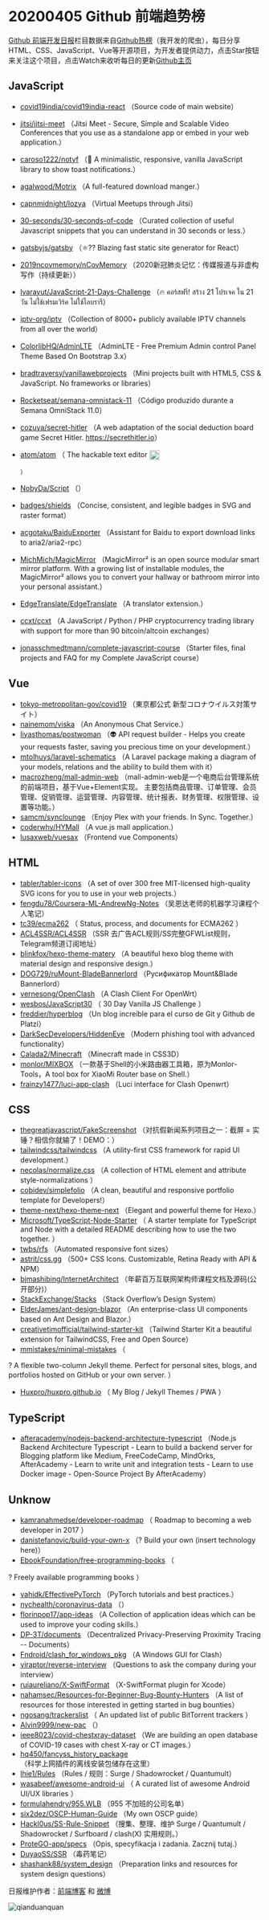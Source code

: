 # 20200405 Github 前端趋势榜

[Github 前端开发日报](http://caibaojian.com/c/news)栏目数据来自[Github热榜](http://news.caibaojian.com/)（我开发的爬虫），每日分享HTML、CSS、JavaScript、Vue等开源项目，为开发者提供动力，点击Star按钮来关注这个项目，点击Watch来收听每日的更新[Github主页](https://github.com/kujian/githubTrending)
## JavaScript

* [covid19india/covid19india-react](https://github.com/covid19india/covid19india-react) （Source code of main website）
* [jitsi/jitsi-meet](https://github.com/jitsi/jitsi-meet) （Jitsi Meet - Secure, Simple and Scalable Video Conferences that you use as a standalone app or embed in your web application.）
* [caroso1222/notyf](https://github.com/caroso1222/notyf) （&#x1f47b; A minimalistic, responsive, vanilla JavaScript library to show toast notifications.）
* [agalwood/Motrix](https://github.com/agalwood/Motrix) （A full-featured download manger.）
* [capnmidnight/lozya](https://github.com/capnmidnight/lozya) （Virtual Meetups through Jitsi）
* [30-seconds/30-seconds-of-code](https://github.com/30-seconds/30-seconds-of-code) （Curated collection of useful Javascript snippets that you can understand in 30 seconds or less.）
* [gatsbyjs/gatsby](https://github.com/gatsbyjs/gatsby) （&#x269b;&#xfe0f;?? Blazing fast static site generator for React）
* [2019ncovmemory/nCovMemory](https://github.com/2019ncovmemory/nCovMemory) （2020新冠肺炎记忆：传媒报道与非虚构写作（持续更新））
* [lvarayut/JavaScript-21-Days-Challenge](https://github.com/lvarayut/JavaScript-21-Days-Challenge) （&#x1f525; คอร์สฟรี! สร้าง 21 โปรเจค ใน 21 วัน ไม่ใช้เฟรมเวิร์ค ไม่ใช้ไลบรารี）
* [iptv-org/iptv](https://github.com/iptv-org/iptv) （Collection of 8000+ publicly available IPTV channels from all over the world）
* [ColorlibHQ/AdminLTE](https://github.com/ColorlibHQ/AdminLTE) （AdminLTE - Free Premium Admin control Panel Theme Based On Bootstrap 3.x）
* [bradtraversy/vanillawebprojects](https://github.com/bradtraversy/vanillawebprojects) （Mini projects built with HTML5, CSS &amp; JavaScript. No frameworks or libraries）
* [Rocketseat/semana-omnistack-11](https://github.com/Rocketseat/semana-omnistack-11) （Código produzido durante a Semana OmniStack 11.0）
* [cozuya/secret-hitler](https://github.com/cozuya/secret-hitler) （A web adaptation of the social deduction board game Secret Hitler. <a href="https://secrethitler.io" rel="nofollow">https://secrethitler.io</a>）
* [atom/atom](https://github.com/atom/atom) （
        The hackable text editor <img class="emoji" title=":atom:" alt=":atom:" src="https://assets-cdn.github.com/images/icons/emoji/atom.png" height="20" width="20" align="absmiddle">

      ）
* [NobyDa/Script](https://github.com/NobyDa/Script) （）
* [badges/shields](https://github.com/badges/shields) （Concise, consistent, and legible badges in SVG and raster format）
* [acgotaku/BaiduExporter](https://github.com/acgotaku/BaiduExporter) （Assistant for Baidu to export download links to aria2/aria2-rpc）
* [MichMich/MagicMirror](https://github.com/MichMich/MagicMirror) （MagicMirror² is an open source modular smart mirror platform. With a growing list of installable modules, the MagicMirror² allows you to convert your hallway or bathroom mirror into your personal assistant.）
* [EdgeTranslate/EdgeTranslate](https://github.com/EdgeTranslate/EdgeTranslate) （A translator extension.）
* [ccxt/ccxt](https://github.com/ccxt/ccxt) （A JavaScript / Python / PHP cryptocurrency trading library with support for more than 90 bitcoin/altcoin exchanges）
* [jonasschmedtmann/complete-javascript-course](https://github.com/jonasschmedtmann/complete-javascript-course) （Starter files, final projects and FAQ for my Complete JavaScript course）

## Vue

* [tokyo-metropolitan-gov/covid19](https://github.com/tokyo-metropolitan-gov/covid19) （東京都公式 新型コロナウイルス対策サイト）
* [nainemom/viska](https://github.com/nainemom/viska) （An Anonymous Chat Service.）
* [liyasthomas/postwoman](https://github.com/liyasthomas/postwoman) （&#x1f47d; API request builder - Helps you create your requests faster, saving you precious time on your development.）
* [mtolhuys/laravel-schematics](https://github.com/mtolhuys/laravel-schematics) （A Laravel package making a diagram of your models, relations and the ability to build them with it）
* [macrozheng/mall-admin-web](https://github.com/macrozheng/mall-admin-web) （mall-admin-web是一个电商后台管理系统的前端项目，基于Vue+Element实现。 主要包括商品管理、订单管理、会员管理、促销管理、运营管理、内容管理、统计报表、财务管理、权限管理、设置等功能。）
* [samcm/synclounge](https://github.com/samcm/synclounge) （Enjoy Plex with your friends. In Sync. Together.）
* [coderwhy/HYMall](https://github.com/coderwhy/HYMall) （A vue.js mall application.）
* [lusaxweb/vuesax](https://github.com/lusaxweb/vuesax) （Frontend vue Components）

## HTML

* [tabler/tabler-icons](https://github.com/tabler/tabler-icons) （A set of over 300 free MIT-licensed high-quality SVG icons for you to use in your web projects.）
* [fengdu78/Coursera-ML-AndrewNg-Notes](https://github.com/fengdu78/Coursera-ML-AndrewNg-Notes) （吴恩达老师的机器学习课程个人笔记）
* [tc39/ecma262](https://github.com/tc39/ecma262) （
        Status, process, and documents for ECMA262
      ）
* [ACL4SSR/ACL4SSR](https://github.com/ACL4SSR/ACL4SSR) （SSR 去广告ACL规则/SS完整GFWList规则，Telegram频道订阅地址）
* [blinkfox/hexo-theme-matery](https://github.com/blinkfox/hexo-theme-matery) （A beautiful hexo blog theme with material design and responsive design.）
* [DOG729/ruMount-BladeBannerlord](https://github.com/DOG729/ruMount-BladeBannerlord) （Русификатор Mount&amp;Blade Bannerlord）
* [vernesong/OpenClash](https://github.com/vernesong/OpenClash) （A Clash Client For OpenWrt）
* [wesbos/JavaScript30](https://github.com/wesbos/JavaScript30) （
        30 Day Vanilla JS Challenge
      ）
* [freddier/hyperblog](https://github.com/freddier/hyperblog) （Un blog increíble para el curso de Git y Github de Platzi）
* [DarkSecDevelopers/HiddenEye](https://github.com/DarkSecDevelopers/HiddenEye) （Modern phishing tool with advanced functionality）
* [Calada2/Minecraft](https://github.com/Calada2/Minecraft) （Minecraft made in CSS3D）
* [monlor/MIXBOX](https://github.com/monlor/MIXBOX) （一款基于Shell的小米路由器工具箱，原为Monlor-Tools，A tool box for XiaoMi Router base on Shell.）
* [frainzy1477/luci-app-clash](https://github.com/frainzy1477/luci-app-clash) （Luci interface for Clash Openwrt）

## CSS

* [thegreatjavascript/FakeScreenshot](https://github.com/thegreatjavascript/FakeScreenshot) （对抗假新闻系列项目之一：截屏 = 实锤？相信你就输了！DEMO：）
* [tailwindcss/tailwindcss](https://github.com/tailwindcss/tailwindcss) （A utility-first CSS framework for rapid UI development.）
* [necolas/normalize.css](https://github.com/necolas/normalize.css) （A collection of HTML element and attribute style-normalizations
      ）
* [cobidev/simplefolio](https://github.com/cobidev/simplefolio) （A clean, beautiful and responsive portfolio template for Developers!）
* [theme-next/hexo-theme-next](https://github.com/theme-next/hexo-theme-next) （Elegant and powerful theme for Hexo.）
* [Microsoft/TypeScript-Node-Starter](https://github.com/Microsoft/TypeScript-Node-Starter) （
        A starter template for TypeScript and Node with a detailed README describing how to use the two together.
      ）
* [twbs/rfs](https://github.com/twbs/rfs) （Automated responsive font sizes）
* [astrit/css.gg](https://github.com/astrit/css.gg) （500+ CSS Icons. Customizable, Retina Ready with API &amp; NPM）
* [bjmashibing/InternetArchitect](https://github.com/bjmashibing/InternetArchitect) （年薪百万互联网架构师课程文档及源码(公开部分)）
* [StackExchange/Stacks](https://github.com/StackExchange/Stacks) （Stack Overflow’s Design System）
* [ElderJames/ant-design-blazor](https://github.com/ElderJames/ant-design-blazor) （An enterprise-class UI components based on Ant Design and Blazor.）
* [creativetimofficial/tailwind-starter-kit](https://github.com/creativetimofficial/tailwind-starter-kit) （Tailwind Starter Kit a beautiful extension for TailwindCSS, Free and Open Source）
* [mmistakes/minimal-mistakes](https://github.com/mmistakes/minimal-mistakes) （
        
? A flexible two-column Jekyll theme. Perfect for personal sites, blogs, and portfolios hosted on GitHub or your own server.
      ）
* [Huxpro/huxpro.github.io](https://github.com/Huxpro/huxpro.github.io) （
        My Blog / Jekyll Themes / PWA
      ）

## TypeScript

* [afteracademy/nodejs-backend-architecture-typescript](https://github.com/afteracademy/nodejs-backend-architecture-typescript) （Node.js Backend Architecture Typescript - Learn to build a backend server for Blogging platform like Medium, FreeCodeCamp, MindOrks, AfterAcademy - Learn to write unit and integration tests - Learn to use Docker image - Open-Source Project By AfterAcademy）

## Unknow

* [kamranahmedse/developer-roadmap](https://github.com/kamranahmedse/developer-roadmap) （
        Roadmap to becoming a web developer in 2017
      ）
* [danistefanovic/build-your-own-x](https://github.com/danistefanovic/build-your-own-x) （? Build your own (insert technology here)）
* [EbookFoundation/free-programming-books](https://github.com/EbookFoundation/free-programming-books) （
        
? Freely available programming books
      ）
* [vahidk/EffectivePyTorch](https://github.com/vahidk/EffectivePyTorch) （PyTorch tutorials and best practices.）
* [nychealth/coronavirus-data](https://github.com/nychealth/coronavirus-data) （）
* [florinpop17/app-ideas](https://github.com/florinpop17/app-ideas) （A Collection of application ideas which can be used to improve your coding skills.）
* [DP-3T/documents](https://github.com/DP-3T/documents) （Decentralized Privacy-Preserving Proximity Tracing -- Documents）
* [Fndroid/clash_for_windows_pkg](https://github.com/Fndroid/clash_for_windows_pkg) （A Windows GUI for Clash）
* [viraptor/reverse-interview](https://github.com/viraptor/reverse-interview) （Questions to ask the company during your interview）
* [ruiaureliano/X-SwiftFormat](https://github.com/ruiaureliano/X-SwiftFormat) （X-SwiftFormat plugin for Xcode）
* [nahamsec/Resources-for-Beginner-Bug-Bounty-Hunters](https://github.com/nahamsec/Resources-for-Beginner-Bug-Bounty-Hunters) （A list of resources for those interested in getting started in bug bounties）
* [ngosang/trackerslist](https://github.com/ngosang/trackerslist) （
        An updated list of public BitTorrent trackers
      ）
* [Alvin9999/new-pac](https://github.com/Alvin9999/new-pac) （）
* [ieee8023/covid-chestxray-dataset](https://github.com/ieee8023/covid-chestxray-dataset) （We are building an open database of COVID-19 cases with chest X-ray or CT images.）
* [hq450/fancyss_history_package](https://github.com/hq450/fancyss_history_package) （科学上网插件的离线安装包储存在这里）
* [lhie1/Rules](https://github.com/lhie1/Rules) （Rules / 规则：Surge / Shadowrocket / Quantumult）
* [wasabeef/awesome-android-ui](https://github.com/wasabeef/awesome-android-ui) （
        A curated list of awesome Android UI/UX libraries
      ）
* [formulahendry/955.WLB](https://github.com/formulahendry/955.WLB) （955 不加班的公司名单）
* [six2dez/OSCP-Human-Guide](https://github.com/six2dez/OSCP-Human-Guide) （My own OSCP guide）
* [Hackl0us/SS-Rule-Snippet](https://github.com/Hackl0us/SS-Rule-Snippet) （搜集、整理、维护 Surge / Quantumult / Shadowrocket / Surfboard / clash(X) 实用规则。）
* [ProteGO-app/specs](https://github.com/ProteGO-app/specs) （Opis, specyfikacja i zadania. Zacznij tutaj.）
* [DuyaoSS/SSR](https://github.com/DuyaoSS/SSR) （毒药笔记）
* [shashank88/system_design](https://github.com/shashank88/system_design) （Preparation links and resources for system design questions）


日报维护作者：[前端博客](http://caibaojian.com/) 和 [微博](http://caibaojian.com/go/weibo)

![qianduanquan](https://user-images.githubusercontent.com/3055447/38468989-651132ac-3b80-11e8-8e6b-15122322a9d7.png)
